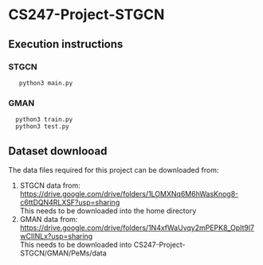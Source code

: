 # CS247-Project-STGCN

## Execution instructions

### STGCN 

```cd STGCN
   python3 main.py
```

### GMAN 

```cd GMAN/PeMs/
  python3 train.py
  python3 test.py
```


## Dataset downlooad

The data files required for this project can be downloaded from:

1. STGCN data from: https://drive.google.com/drive/folders/1LOMXNq6M6hWasKnog8-c6ttDQN4RLXSF?usp=sharing  
   This needs to be downloaded into the home directory
3. GMAN data from: https://drive.google.com/drive/folders/1N4xfWaUvqy2mPEPK8_OpIt9l7wCIINLx?usp=sharing  
   This needs to be downloaded into CS247-Project-STGCN/GMAN/PeMs/data
